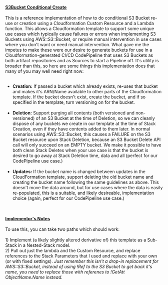 <U><B>S3Bucket Conditional Create</B></U>
<BR><BR>
This is a reference implementation of how to do conditional S3 Bucket re-use or creation using a Cloudformation Custom Resource and a Lambda function.  This allows a Cloudformation template to support some unique use cases which typically cause failures or errors when implementing S3 Buckets using AWS::S3::Bucket, or require manual intervention in use cases where you don't want or need manual intervention.  What gave me the impetus to make these were our desire to generate buckets for use in a Cloudformation-generated CI/CD CodePipeline that uses S3 Buckets as both artifact repositories and as Sources to start a Pipeline off.  It's utility is broader than this, so here are some things this implementation does that many of you may well need right now:
<UL>
<BR>
<LI><B>Creation:</B> If passed a bucket which already exists, re-uses that bucket and makes it's ARN/Name available to other parts of the Cloudformation template.  If the bucket doesn't exist, create the bucket, and if so specified in the template, turn versioning on for the bucket.
<BR><BR>
<LI><B>Deletion:</B> Support purging all contents (both versioned and non-versioned) of an S3 Bucket at the time of Deletion, so we can cleanly dispose of any buckets we create in our template at the time of Stack Creation, even if they have contents added to them later.  In normal scenarios using AWS::S3::Bucket, this causes a FAILURE on the S3 Bucket resource upon Stack Deletion, because an S3 Bucket Delete API call will only succeed on an EMPTY bucket.  We make it possible to have both clean Stack Deletes when your use case is that the bucket is desired to go away at Stack Deletion time, data and all (perfect for our CodePipeline use case.)
<BR><BR>
<LI><B>Updates:</B> If the bucket name is changed between updates in the CloudFormation template, support deleting the old bucket name and creating the bucket name following the same guidelines as above.  This doesn't move the data around, but for use cases where the data is easily re-populated, this is a suitable, and likely desireable, implementation choice (again, perfect for our CodePipeline use case.)
</UL><BR><BR>
<U><B>Implementor's Notes</B></U>
<BR><BR>
To use this, you can take two paths which should work:
<BR><BR>
1) Implement (a likely slightly altered derivative of) this template as a Sub-Stack in a Nested-Stack model.
<BR>
2) Pull out just the lambda and the Custom Resource, and replace references to the Stack Parameters that I used and replace with your own (or with fixed settings).  <I>Just remember this isn't a drop-in replacement for AWS::S3::Bucket, instead of using !Ref to the S3 Bucket to get back it's name, you need to replace those with referenes to !GetAtt ObjectName.Name instead.</I>
